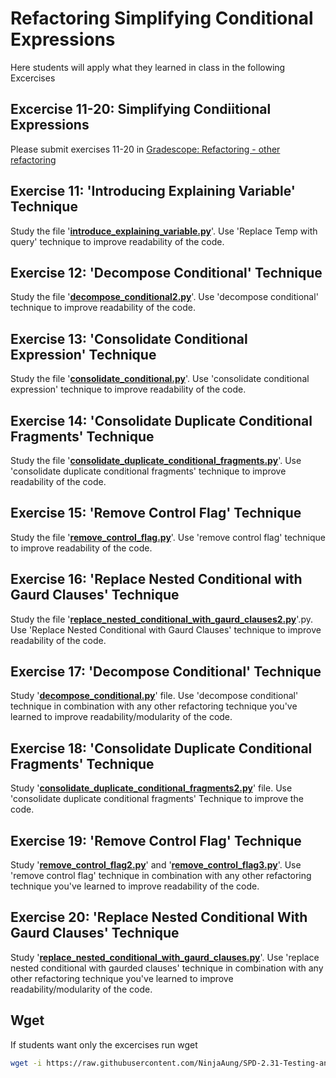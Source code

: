 # Refactoring Simplifying Conditional Expressions

Here students will apply what they learned in class in the following Excercises

## Excercise 11-20: Simplifying Condiitional Expressions

Please submit exercises 11-20 in [Gradescope: Refactoring - other refactoring](https://www.gradescope.com/courses/206382/assignments/1025910)

## Exercise 11: 'Introducing Explaining Variable' Technique

Study the file '**[introduce_explaining_variable.py](./introduce_explaining_variable.py)**'. Use 'Replace Temp with query' technique to improve readability of the code.

## Exercise 12: 'Decompose Conditional' Technique

Study the file '**[decompose_conditional2.py](./decompose_conditional2.py)**'. Use 'decompose conditional' technique to improve readability of the code.

## Exercise  13: 'Consolidate Conditional Expression' Technique

Study the file '**[consolidate_conditional.py](./consolidate_conditional.py)**'. Use 'consolidate conditional expression' technique to improve readability of the code.

## Exercise  14: 'Consolidate Duplicate Conditional Fragments' Technique

Study the file '**[consolidate_duplicate_conditional_fragments.py](./consolidate_duplicate_conditional_fragments.py)**'. Use 'consolidate duplicate conditional fragments' technique to improve readability of the code.

## Exercise  15: 'Remove Control Flag' Technique

Study the file '**[remove_control_flag.py](./remove_control_flag.py)**'. Use 'remove control flag' technique to improve readability of the code.

## Exercise  16: 'Replace Nested Conditional with Gaurd Clauses' Technique

Study the file '**[replace_nested_conditional_with_gaurd_clauses2.py](./replace_nested_conditional_with_gaurd_clauses2.py)**'.py. Use 'Replace Nested Conditional with Gaurd Clauses' technique to improve readability of the code.

## Exercise  17: 'Decompose Conditional' Technique

Study '**[decompose_conditional.py](./decompose_conditional.py)**' file. Use 'decompose conditional' technique in combination with any other refactoring technique you've learned to improve readability/modularity of the code.

## Exercise  18: 'Consolidate Duplicate Conditional Fragments' Technique

Study '**[consolidate_duplicate_conditional_fragments2.py](./consolidate_duplicate_conditional_fragments2.py)**' file. Use 'consolidate duplicate conditional fragments' Technique to improve the code.

## Exercise 19: 'Remove Control Flag' Technique

Study '**[remove_control_flag2.py](./remove_control_flag2.py)**' and '**[remove_control_flag3.py](./remove_control_flag3.py)**'. Use 'remove control flag' technique in combination with any other refactoring technique you've learned to improve readability of the code.

## Exercise 20: 'Replace Nested Conditional With Gaurd Clauses' Technique

Study '**[replace_nested_conditional_with_gaurd_clauses.py](./replace_nested_conditional_with_gaurd_clauses.py)**'. Use 'replace nested conditional with gaurded clauses' technique in combination with any other refactoring technique you've learned to improve readability/modularity of the code.

## Wget

If students want only the excercises run wget

```bash
wget -i https://raw.githubusercontent.com/NinjaAung/SPD-2.31-Testing-and-Architecture/master/lab/refactoring/Refactoring-Simplifying-Conditional-Expressions
```

